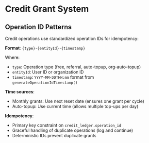 # Credit Grant System

## Operation ID Patterns

Credit operations use standardized operation IDs for idempotency:

**Format**: `{type}-{entityId}-{timestamp}`

Where:

- `type`: Operation type (free, referral, auto-topup, org-auto-topup)
- `entityId`: User ID or organization ID
- `timestamp`: `YYYY-MM-DDTHH:mm` format from `generateOperationIdTimestamp()`

**Time sources**:

- Monthly grants: Use next reset date (ensures one grant per cycle)
- Auto-topup: Use current time (allows multiple top-ups per day)

**Idempotency**:

- Primary key constraint on `credit_ledger.operation_id`
- Graceful handling of duplicate operations (log and continue)
- Deterministic IDs prevent duplicate grants
